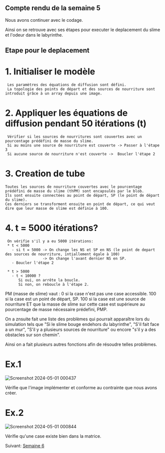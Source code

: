 ## Compte rendu de la semaine 5

Nous avons continuer avec le codage.

Ainsi on se retrouve avec ses étapes pour executer le deplacement du slime et l'odeur dans le labyrinthe.

## Etape pour le deplacement

# 1. Initialiser le modèle
     Les paramètres des équations de diffusion sont défini.
     La topologie des points de départ et des sources de nourriture sont introduit grâce à un array depuis une image.

# 2. Appliquer les équations de diffusion pendant 50 itérations (t)
     Vérifier si les sources de nourritures sont couvertes avec un pourcentage prédéfini de masse du slime.
     Si au moins une source de nourriture est couverte -> Passer à l'étape 3
     Si aucune source de nourriture n'est couverte ->  Boucler l'étape 2 

# 3. Creation de tube
    Toutes les sources de nourriture couvertes avec le pourcentage prédéfini de masse du slime (thPM) sont encapsulés par le blob.
    Ils sont ensuite connectées au point de départ, SP (le point de départ du slime).
    Ces derniers se transforment ensuite en point de départ, ce qui veut dire que leur masse de slime est définie à 100.

# 4. t = 5000 itérations?
     On vérifie s'il y a eu 5000 itérations:
     * t < 5000
       - si t = 5000 -> On change les NS et SP en NS (le point de depart des sources de nourriture, intiallement égale à 100) 
                     -> On change l'avant dernier NS en SP.
       - Boucler l'étape 2

     * t > 5000
       - t < 10000 ?
          Si oui, on arrête la boucle.
          Si non, on reboucle à l'étape 2.


PM (masse de slime) vaut :
0 si la case n'est pas une case accessible.
100 si la case est un point de départ, SP.
100 si la case est une source de nourriture ET que la masse de slime sur cette case est supérieure au pourcentage de masse nécessaire prédefini, PMP.


On a znsuite fait une liste des problèmes qui pourrait apparaître lors du simulation tels que "Si le slime bouge endehors du labyrinthe", "S'il fait face a un mur", "S'il y a plusieurs sources de nourriture" ou encore "s'il y a des obstacles sur son chemin".

Ainsi on a fait plusieurs autres fonctions afin de résoudre telles problèmes.

# Ex.1
![Screenshot 2024-05-01 000437](https://github.com/are-dynamic-2024-g4/croissance-du-blob/assets/160231182/87ef90f8-b1d7-4a87-9a9a-967fdd316205)

Vérifie que l'image implémenter et conforme au contrainte que nous avons créer.


# Ex.2
![Screenshot 2024-05-01 000844](https://github.com/are-dynamic-2024-g4/croissance-du-blob/assets/160231182/9fe574f5-039e-43e6-bd4d-c883028792cb)

Vérifie qu'une case existe bien dans la matrice.


Suivant: [Semaine 6](https://are-dynamic-2024-g4.github.io/croissance-du-blob/semaine6)



